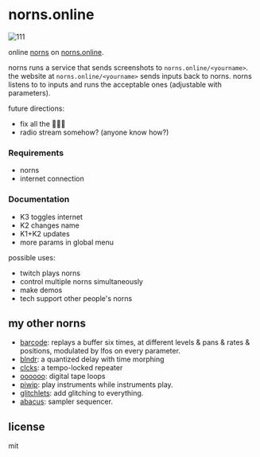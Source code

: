 # norns.online

![111](https://user-images.githubusercontent.com/6550035/99736745-c470c180-2a7b-11eb-80d4-e9b2a02167cf.png)

online [norns](https://monome.org/docs/norns/) on [norns.online](https://norns.online).

norns runs a service that sends screenshots to `norns.online/<yourname>`. the website at `norns.online/<yourname>` sends inputs back to norns. norns listens to to inputs and runs the acceptable ones (adjustable with parameters).

future directions:

- fix all the 🐛🐛🐛
- radio stream somehow? (anyone know how?)

### Requirements

- norns 
- internet connection

### Documentation 

- K3 toggles internet
- K2 changes name
- K1+K2 updates
- more params in global menu

possible uses:

- twitch plays norns
- control multiple norns simultaneously
- make demos
- tech support other people's norns

## my other norns

- [barcode](https://github.com/schollz/barcode): replays a buffer six times, at different levels & pans & rates & positions, modulated by lfos on every parameter.
- [blndr](https://github.com/schollz/blndr): a quantized delay with time morphing
- [clcks](https://github.com/schollz/clcks): a tempo-locked repeater
- [oooooo](https://github.com/schollz/oooooo): digital tape loops
- [piwip](https://github.com/schollz/piwip): play instruments while instruments play.
- [glitchlets](https://github.com/schollz/glitchlets): 
add glitching to everything.
- [abacus](https://github.com/schollz/abacus): 
sampler sequencer.

## license

mit